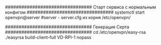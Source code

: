 ################################
Старт сервиса с нормальным конфигом
################################
systemctl start openvpn@server #server - server.cfg из корня /etc/openvpn/

################################
Генерация Серта
################################
cd /etc/openvpn/easy-rsa
./easyrsa build-client-full VD-RPI-1 nopass
